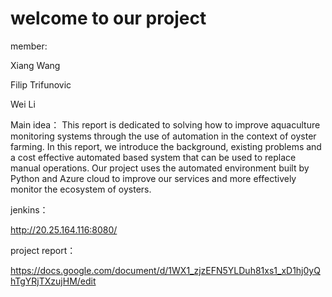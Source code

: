 # welcome to our project
member:


Xiang Wang 

Filip Trifunovic

Wei Li 


Main idea：
This report is dedicated to solving how to improve aquaculture monitoring systems through the use of automation in the context of oyster farming. In this report, we introduce the background, existing problems and a cost effective automated based system that can be used to replace manual operations. 
Our project uses the automated environment built by Python and Azure cloud to improve our services and more effectively monitor the ecosystem of oysters.

jenkins：

http://20.25.164.116:8080/

project report：


https://docs.google.com/document/d/1WX1_zjzEFN5YLDuh81xs1_xD1hj0yQhTgYRjTXzujHM/edit


